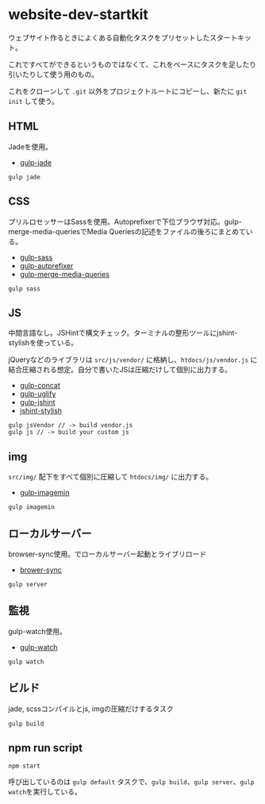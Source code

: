 # website-dev-startkit

ウェブサイト作るときによくある自動化タスクをプリセットしたスタートキット。

これですべてができるというものではなくて、これをベースにタスクを足したり引いたりして使う用のもの。

これをクローンして `.git` 以外をプロジェクトルートにコピーし、新たに `git init` して使う。

## HTML

Jadeを使用。

- [gulp-jade](https://www.npmjs.com/package/gulp-jade)

```
gulp jade
```

## CSS

プリルロセッサーはSassを使用。Autoprefixerで下位ブラウザ対応。gulp-merge-media-queriesでMedia Queriesの記述をファイルの後ろにまとめている。

- [gulp-sass](https://www.npmjs.com/package/gulp-sass)
- [gulp-autprefixer](https://www.npmjs.com/package/gulp-autoprefixer)
- [gulp-merge-media-queries](https://www.npmjs.com/package/gulp-merge-media-queries)

```
gulp sass
```

## JS

中間言語なし。JSHintで構文チェック。ターミナルの整形ツールにjshint-stylishを使っている。

jQueryなどのライブラリは `src/js/vendor/` に格納し、`htdocs/js/vendor.js` に結合圧縮される想定。自分で書いたJSは圧縮だけして個別に出力する。

- [gulp-concat](https://www.npmjs.com/package/gulp-concat)
- [gulp-uglify](https://www.npmjs.com/package/gulp-uglify)
- [gulp-jshint](https://www.npmjs.com/package/gulp-jshint)
- [jshint-stylish](https://github.com/sindresorhus/jshint-stylish)

```
gulp jsVendor // -> build vendor.js
gulp js // -> build your custom js
```

## img

`src/img/` 配下をすべて個別に圧縮して `htdocs/img/` に出力する。

- [gulp-imagemin](https://www.npmjs.com/package/gulp-imagemin)

```
gulp imagemin
```

## ローカルサーバー

browser-sync使用。でローカルサーバー起動とライブリロード

- [brower-sync](https://www.npmjs.com/package/browser-sync)

```
gulp server
```

## 監視

gulp-watch使用。

- [gulp-watch](https://www.npmjs.com/package/gulp-watch)

```
gulp watch
```

## ビルド

jade, scssコンパイルとjs, imgの圧縮だけするタスク

```
gulp build
```

## npm run script

```
npm start
```

呼び出しているのは `gulp default` タスクで、`gulp build`、`gulp server`、`gulp watch`を実行している。
